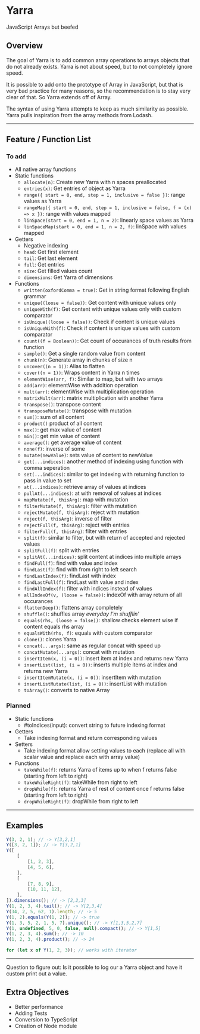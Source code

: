 # Yarra

JavaScript Arrays but beefed

## Overview

The goal of Yarra is to add common array operations to arrays objects that do not already exists. Yarra is not about speed, but to not completely ignore speed.

It is possible to add onto the prototype of Array in JavaScript, but that is very bad practice for many reasons, so the recommendation is to stay very clear of that. So Yarra extends off of Array.

The syntax of using Yarra attempts to keep as much similarity as possible. Yarra pulls inspiration from the array methods from Lodash.

---

## Feature / Function List
### To add
* All native array functions
* Static functions
    * `allocate(n)`: Create new Yarra with n spaces preallocated
    * `entries(x)`: Get entries of object as Yarra
    * `range({ start = 0, end, step = 1, inclusive = false })`: range values as Yarra
    * `rangeMap({ start = 0, end, step = 1, inclusive = false, f = (x) => x })`: range with values mapped
    * `linSpace(start = 0, end = 1, n = 2)`: linearly space values as Yarra
    * `linSpaceMap(start = 0, end = 1, n = 2, f)`: linSpace with values mapped
* Getters
    * Negative indexing
    * `head`: Get first element
    * `tail`: Get last element
    * `full`: Get entries
    * `size`: Get filled values count
    * `dimensions`: Get Yarra of dimensions
* Functions
    * `written(oxfordComma = true)`: Get in string format following English grammar
    * `unique((loose = false))`: Get content with unique values only
    * `uniqueWith(f)`: Get content with unique values only with custom comparator
    * `isUnique((loose = false))`: Check if content is unique values
    * `isUniqueWith(f)`: Check if content is unique values with custom comparator
    * `count((f = Boolean))`: Get count of occurances of truth results from function
    * `sample()`: Get a single random value from content
    * `chunk(n)`: Generate array in chunks of size n
    * `uncover((n = 1))`: Alias to flatten
    * `cover((n = 1))`: Wraps content in Yarra n times
    * `elementWise(arr, f)`: Similar to map, but with two arrays
    * `add(arr)`: elementWise with addition operation
    * `mult(arr)`: elementWise with multiplication operation
    * `matrixMult(arr)`: matrix multiplication with another Yarra
    * `transpose()`: transpose content
    * `transposeMutate()`: transpose with mutation
    * `sum()`: sum of all content
    * `product()` product of all content
    * `max()`: get max value of content
    * `min()`: get min value of content
    * `average()`: get average value of content
    * `none(f)`: inverse of some
    * `mutate(newValue)`: sets value of content to newValue
    * `get(...indices)`: another method of indexing using function with comma seperation
    * `set(...indices)`: similar to get indexing with returning function to pass in value to set
    * `at(...indices)`: retrieve array of values at indices
    * `pullAt(...indices)`: at with removal of values at indices
    * `mapMutate(f, thisArg)`: map with mutation
    * `filterMutate(f, thisArg)`: filter with mutation
    * `rejectMutate(f, thisArg)`: reject with mutation
    * `reject(f, thisArg)`: inverse of filter
    * `rejectFull(f, thisArg)`: reject with entries
    * `filterFull(f, thisArg)`: filter with entries
    * `split(f)`: similar to filter, but with return of accepted and rejected values
    * `splitFull(f)`: split with entries
    * `splitAt(...indices)`: split content at indices into multiple arrays
    * `findFull(f)`: find with value and index
    * `findLast(f)`: find with from right to left search
    * `findLastIndex(f)`: findLast with index
    * `findLastFull(f)`: findLast with value and index
    * `findAllIndex(f)`: filter with indices instead of values
    * `allIndexOf(v, (loose = false))`: indexOf with array return of all occurances
    * `flattenDeep()`: flattens array completely
    * `shuffle()`: shuffles array *everyday I'm shufflin'*
    * `equals(rhs, (loose = false))`: shallow checks element wise if content equals rhs array
    * `equalsWith(rhs, f)`: equals with custom comparator
    * `clone()`: clones Yarra
    * `concat(...args)`: same as regular concat with speed up
    * `concatMutate(...args)`: concat with mutation
    * `insertItem(x, (i = 0))`: insert item at index and returns new Yarra
    * `insertList(list, (i = 0))`: inserts multiple items at index and returns new Yarra
    * `insertItemMutate(x, (i = 0))`: insertItem with mutation
    * `insertListMutate(list, (i = 0))`: insertList with mutation
    * `toArray()`: converts to native Array
### Planned
* Static functions
    * #toIndices(input): convert string to future indexing format
* Getters
    * Take indexing format and return corresponding values
* Setters
    * Take indexing format allow setting values to each (replace all with scalar value and replace each with array value) 
* Functions
    * `takeWhile(f)`: returns Yarra of items up to when f returns false (starting from left to right)
    * `takeWhileRight(f)`: takeWhile from right to left
    * `dropWhile(f)`: returns Yarra of rest of content once f returns false (starting from left to right)
    * `dropWhileRight(f)`: dropWhile from right to left

---

## Examples

```javascript
Y(3, 2, 1); // -> Y[3,2,1]
Y([3, 2, 1]); // -> Y[3,2,1]
Y([
    [
        [1, 2, 3],
        [4, 5, 6],
    ],
    [
        [7, 8, 9],
        [10, 11, 12],
    ],
]).dimensions(); // -> [2,2,3]
Y(1, 2, 3, 4).tail(); // -> Y[2,3,4]
Y(34, 2, 5, 62, 1).length; // -> 5
Y(1, 2).equals(Y(1, 2)); // -> true
Y(1, 3, 5, 2, 1, 5, 7).unique(); // -> Y[1,3,5,2,7]
Y(1, undefined, 5, 0, false, null).compact(); // -> Y[1,5]
Y(1, 2, 3, 4).sum(); // -> 10
Y(1, 2, 3, 4).product(); // -> 24

for (let x of Y(1, 2, 3)); // works with iterator
```

---

Question to figure out: Is it possible to log our a Yarra object and have it custom print out a value.

## Extra Objectives

-   Better performance
-   Adding Tests
-   Conversion to TypeScript
-   Creation of Node module
